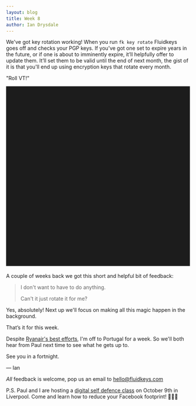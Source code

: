 ```yaml
---
layout: blog
title: Week 8
author: Ian Drysdale
---
```


We've got key rotation working! When you run `fk key rotate` Fluidkeys goes off and checks your PGP keys. If you’ve got one set to expire years in the future, or if one is about to imminently expire, it’ll helpfully offer to update them. It’ll set them to be valid until the end of next month, the gist of it is that you'll end up using encryption keys that rotate every month.

"Roll VT!"

![a screen recording of `fk key rotate` in action](images/fk-0.1.5-rotate-demo.svg)

A couple of weeks back we got this short and helpful bit of feedback:

> I don't want to have to do anything.
>
> Can't it just rotate it for me?

Yes, absolutely! Next up we'll focus on making all this magic happen in the background.

That’s it for this week.

Despite [Ryanair's best efforts](https://www.bbc.co.uk/news/business-45667370), I'm off to Portugal for a week. So we'll both hear from Paul next time to see what he gets up to.

See you in a fortnight.

— Ian

*All* feedback is welcome, pop us an email to [hello@fluidkeys.com](mailto:hello@fluidkeys.com)

P.S. Paul and I are hosting a [digital self defence class](https://www.eventbrite.co.uk/e/digital-self-defence-reduce-your-facebook-footprint-tickets-50366286920) on October 9th in Liverpool. Come and learn how to reduce your Facebook footprint! 🙅🏽‍♀️
